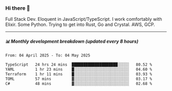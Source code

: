 ### Hi there 👋

Full Stack Dev. Eloquent in JavaScript/TypeScript. I work comfortably with Elixir. Some Python. Trying to get into Rust, Go and Crystal. AWS, GCP.

***

##### 📊 Monthly development breakdown (updated every 8 hours)

<!--START_SECTION:waka-->

```txt
From: 04 April 2025 - To: 04 May 2025

TypeScript   24 hrs 24 mins  ████████████████████░░░░░   80.52 %
YAML         1 hr 23 mins    █░░░░░░░░░░░░░░░░░░░░░░░░   04.60 %
Terraform    1 hr 11 mins    █░░░░░░░░░░░░░░░░░░░░░░░░   03.93 %
TOML         57 mins         ▓░░░░░░░░░░░░░░░░░░░░░░░░   03.17 %
C#           48 mins         ▓░░░░░░░░░░░░░░░░░░░░░░░░   02.68 %
```

<!--END_SECTION:waka-->

